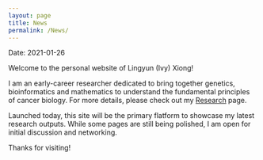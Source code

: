 ```yaml
---
layout: page
title: News
permalink: /News/
---
```


Date: 2021-01-26

Welcome to the personal website of Lingyun (Ivy) Xiong! 

I am an early-career researcher dedicated to bring together genetics, bioinformatics and mathematics to understand the fundamental principles of cancer biology. For more details, please check out my [Research](https://lingyunxiong.github.io/Research/) page.

Launched today, this site will be the primary flatform to showcase my latest research outputs. While some pages are still being polished, I am open for initial discussion and networking. 

Thanks for visiting! 

